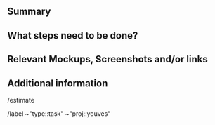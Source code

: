 <!---
1. Before opening a new issue, make sure it isn't a duplicate.

2. Include the name of the affected component, eg: account-transaction-list or scan-address

3. Fill all proposed paragraphs (even with NA, if nothing available)
--->

## Summary
<!--- Summarize the task concisely. --->



## What steps need to be done?
<!--- If it makes sense, list all necessary steps as a tasklist with checkboxes. --->



## Relevant Mockups, Screenshots and/or links
<!--- Paste or link any relevant mockups or screenshot that help to solve the task. --->



## Additional information
<!--- anything that might be important for whoever works with this issue.  --->



<!--- --------------------------------------------------- --->

<!--- if you already know, please add an estimate eg. 2h or 1d, else leave it as it is--->
/estimate



<!--- these standard labels will be added to this issue, leave it as it is --->
/label ~"type::task" ~"proj::youves"


